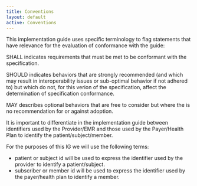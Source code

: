 ```yaml
---
title: Conventions
layout: default
active: Conventions
---
```


This implementation guide uses specific terminology to flag statements that have relevance for the evaluation of conformance with the guide:

SHALL indicates requirements that must be met to be conformant with the specification.

SHOULD indicates behaviors that are strongly recommended (and which may result in interoperability issues or sub-optimal behavior if not adhered to) but which do not, for this verion of the specification, affect the determination of specification conformance.

MAY describes optional behaviors that are free to consider but where the is no recommendation for or against adoption.

It is important to differentiate in the implementation guide between identifiers used by the Provider/EMR and those used by the Payer/Health Plan to identify the patient/subject/member.

For the purposes of this IG we will use the following terms:

* patient or subject id will be used to express the identifier used by the provider to identify a patient/subject.
* subscriber or member id will be used to express the identifier used by the payer/health plan to identify a member.
